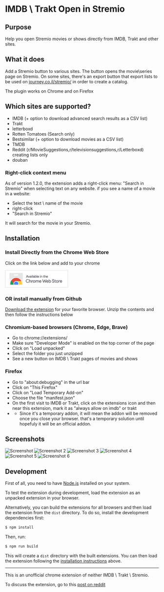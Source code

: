# IMDB \ Trakt Open in Stremio

## Purpose

Help you open Stremio movies or shows directly from IMDB, Trakt and other sites.

## What it does

Add a Stremio button to various sites. The button opens the movie\series page on Stremio.
On some sites, there's an export button that export lists to be used on [journey.co.il/stremio/](https://www.journey.co.il/stremio) in order to create a catalog.

The plugin works on Chrome and on Firefox

## Which sites are supported?

- IMDB (+ option to download advanced search results as a CSV list)
- Trakt
- letterboxd
- Rotten Tomatoes (Search only)
- Bestsimilar (+ option to download movies as a CSV list)
- TMDB
- Reddit (r/MovieSuggestions,r/televisionsuggestions,r/Letterboxd) creating lists only
- douban

### Right-click context menu

As of version 1.2.0, the extension adds a right-click menu: "Search in Stremio" when selecting text on any website. if you see a name of a movie in a website:

- Select the text \ name of the movie
-  right-click
-  "Search in Stremio"

It will search for the movie in your Stremio.

## Installation

### Install Directly from the Chrome Web Store

Click on the link below and add to your chrome


[![Chrome Web Store](chrome-web-store-badge.png)](https://chromewebstore.google.com/detail/imdb-trakt-open-in-stremi/jlmmgfkhpanoeigimlaadjcdjljihmfb)

### OR install manually from Github

[Download the extension](https://github.com/yortem/chrome-stremio-imdb/releases/) for your favorite browser. Unzip the contents and then follow the instructions below

### Chromium-based browsers (Chrome, Edge, Brave)

- Go to chrome://extensions/
- Make sure "Developer Mode" is enabled on the top corner of the page
- Click on "Load unpacked" 
- Select the folder you just unzipped
- See a new button on IMDB \ Trakt pages of movies and shows

### Firefox
- Go to "about:debugging" in the url bar 
- Click on "This Firefox"
- Click on "Load Temporary Add-on"
- Choose the file "manifest.json"
- On the first visit to IMDB or Trakt, click on the extensions icon and then near this extension, mark it as "always allow on imdb" or trakt
- * Since it's a temporary addon, it will mean the addon will be removed once you close your browser. that's a temporary solution until hopefuly it will be an official addon.

## Screenshots

![Screenshot](screenshot-stremio-imdb.webp)
![Screenshot 2](screenshot-stremio-trakt.webp)
![Screenshot 3](screenshot-stremio-letterboxd.jpg)
![Screenshot 4](screenshot-stremio-rt.jpg)
![Screenshot 5](screenshot-stremio-bestsimilar.jpg)
![Screenshot 6](themoviedb-stremio.jpg)

## Development

First of all, you need to have [Node.js](https://nodejs.org/) installed on your system.

To test the extension during development, load the extension as an unpacked extension in your browser.

Alternatively, you can build the extensions for all browsers and then load the extension from the `dist` directory. To do so, install the development dependencies first:

```bash
$ npm install
```

Then, run:

```bash
$ npm run build
```

This will create a `dist` directory with the built extensions. You can then load the extension following the [installation instructions](#installation) above.

---

This is an unofficial chrome extension of neither IMDB \ Trakt \ Stremio.

To discuss the extension, go to this [post on reddit](https://www.reddit.com/r/StremioAddons/comments/1dtvjmk/chrome_extension_open_the_movie_in_stremio/)

